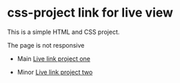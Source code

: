# css-project link for live view
This is a simple HTML and CSS project.

The page is not responsive
- Main
[Live link project one](https://aidan-bn.github.io/css-project/)

- Minor
[Live link project two](https://aidan-bn.github.io/color/)
